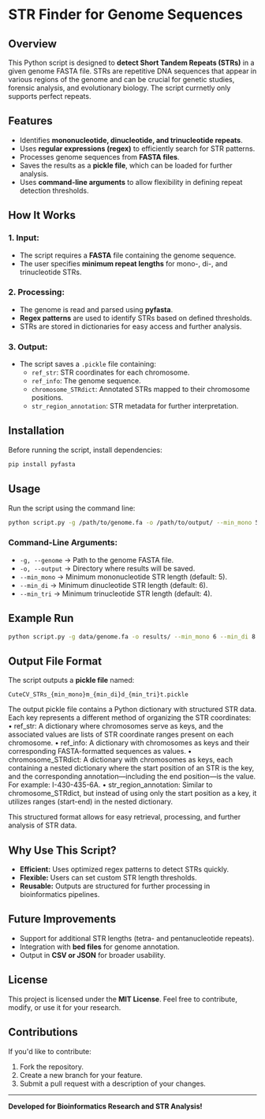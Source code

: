 # STR Finder for Genome Sequences

## Overview
This Python script is designed to **detect Short Tandem Repeats (STRs)** in a given genome FASTA file. STRs are repetitive DNA sequences that appear in various regions of the genome and can be crucial for genetic studies, forensic analysis, and evolutionary biology. The script currnetly only supports perfect repeats.

## Features
- Identifies **mononucleotide, dinucleotide, and trinucleotide repeats**.
- Uses **regular expressions (regex)** to efficiently search for STR patterns.
- Processes genome sequences from **FASTA files**.
- Saves the results as a **pickle file**, which can be loaded for further analysis.
- Uses **command-line arguments** to allow flexibility in defining repeat detection thresholds.

## How It Works
### 1. Input:
- The script requires a **FASTA** file containing the genome sequence.
- The user specifies **minimum repeat lengths** for mono-, di-, and trinucleotide STRs.

### 2. Processing:
- The genome is read and parsed using **pyfasta**.
- **Regex patterns** are used to identify STRs based on defined thresholds.
- STRs are stored in dictionaries for easy access and further analysis.

### 3. Output:
- The script saves a `.pickle` file containing:
  - `ref_str`: STR coordinates for each chromosome.
  - `ref_info`: The genome sequence.
  - `chromosome_STRdict`: Annotated STRs mapped to their chromosome positions.
  - `str_region_annotation`: STR metadata for further interpretation.

## Installation
Before running the script, install dependencies:
```bash
pip install pyfasta
```

## Usage
Run the script using the command line:
```bash
python script.py -g /path/to/genome.fa -o /path/to/output/ --min_mono 5 --min_di 6 --min_tri 4
```

### Command-Line Arguments:
- `-g, --genome` → Path to the genome FASTA file.
- `-o, --output` → Directory where results will be saved.
- `--min_mono` → Minimum mononucleotide STR length (default: 5).
- `--min_di` → Minimum dinucleotide STR length (default: 6).
- `--min_tri` → Minimum trinucleotide STR length (default: 4).

## Example Run
```bash
python script.py -g data/genome.fa -o results/ --min_mono 6 --min_di 8 --min_tri 5
```

## Output File Format
The script outputs a **pickle file** named:
```
CuteCV_STRs_{min_mono}m_{min_di}d_{min_tri}t.pickle
```
The output pickle file contains a Python dictionary with structured STR data. Each key represents a different method of organizing the STR coordinates:
	•	ref_str: A dictionary where chromosomes serve as keys, and the associated values are lists of STR coordinate ranges present on each chromosome.
	•	ref_info: A dictionary with chromosomes as keys and their corresponding FASTA-formatted sequences as values.
	•	chromosome_STRdict: A dictionary with chromosomes as keys, each containing a nested dictionary where the start position of an STR is the key, and the corresponding annotation—including the end position—is the value. For example: I-430-435-6A.
	•	str_region_annotation: Similar to chromosome_STRdict, but instead of using only the start position as a key, it utilizes ranges (start-end) in the nested dictionary.

This structured format allows for easy retrieval, processing, and further analysis of STR data.


## Why Use This Script?
- **Efficient:** Uses optimized regex patterns to detect STRs quickly.
- **Flexible:** Users can set custom STR length thresholds.
- **Reusable:** Outputs are structured for further processing in bioinformatics pipelines.

## Future Improvements
- Support for additional STR lengths (tetra- and pentanucleotide repeats).
- Integration with **bed files** for genome annotation.
- Output in **CSV or JSON** for broader usability.

## License
This project is licensed under the **MIT License**. Feel free to contribute, modify, or use it for your research.

## Contributions
If you'd like to contribute:
1. Fork the repository.
2. Create a new branch for your feature.
3. Submit a pull request with a description of your changes.

---
**Developed for Bioinformatics Research and STR Analysis!**

